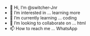- 👋 Hi, I’m @switcher-Jnr
- 👀 I’m interested in ... learning more
- 🌱 I’m currently learning ... coding
- 💞️ I’m looking to collaborate on ... html
- 📫 How to reach me ... WhatsApp 


<!---
switcher-Jnr/switcher-Jnr is a ✨ special ✨ repository because its `README.md` (this file) appears on your GitHub profile.
You can click the Preview link to take a look at your changes.
--->

